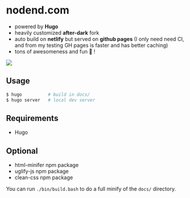 # nodend.com

- powered by **Hugo**
- heavily customized **after-dark** fork
- auto build on **netlify** but served on **github pages** (I only need need CI, and from my testing GH pages is faster and has better caching)
- tons of awesomeness and fun 🎉 !

![](https://s3.eu-west-3.amazonaws.com/juke-github/spu-ea68c8-ogi2-3cwn3bmfojjlb56e.jpg)

## Usage
```bash
$ hugo          # build in docs/
$ hugo server   # local dev server
```

## Requirements
- Hugo

## Optional
- html-minifer npm package
- uglify-js npm package
- clean-css npm package

You can run `./bin/build.bash` to do a full minify of the `docs/` directory.
